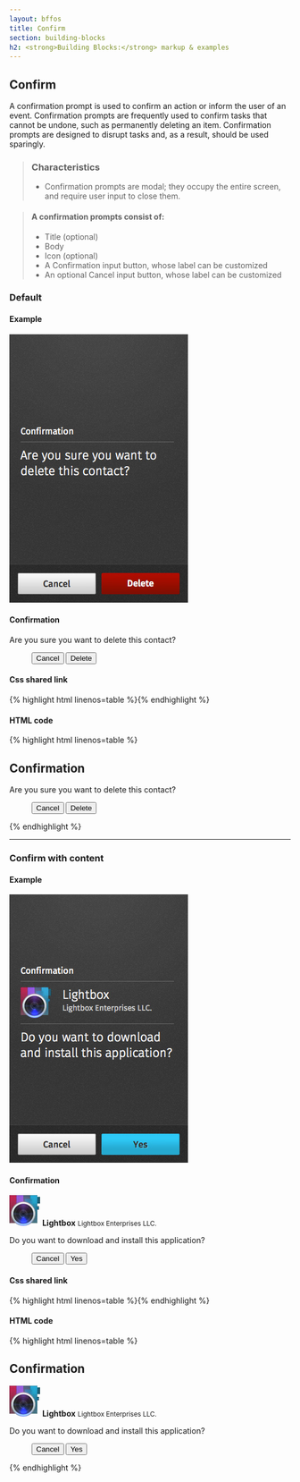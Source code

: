 ```yaml
---
layout: bffos
title: Confirm
section: building-blocks
h2: <strong>Building Blocks:</strong> markup & examples
---
```


## Confirm

A confirmation prompt is used to confirm an action or inform the user of an event. Confirmation prompts are frequently used to confirm tasks that cannot be undone, such as permanently deleting an item. Confirmation prompts are designed to disrupt tasks and, as a result, should be used sparingly.

> ### Characteristics
> * Confirmation prompts are modal; they occupy the entire screen, and require user input to close them.

> #### A confirmation prompts consist of:
> * Title (optional)
> * Body
> * Icon (optional)
> * A Confirmation input button, whose label can be customized
> * An optional Cancel input button, whose label can be customized


### Default

<div>
  <h4>Example</h4>
  <section class="example">
    <img src="../images/BB/confirm_1.jpg" alt="Confirm (Image replacing code)"/>
    <article class="full frame">
      <form role="dialog" data-type="confirm">
        <section>
          <h1>Confirmation</h1><!-- this heading is optional -->
          <p>Are you sure you want to delete this contact?</p>
        </section>
        <menu>
          <button>Cancel</button>
          <button class="danger">Delete</button>
        </menu>
      </form>
    </article>
  </section>

  <h4>Css shared link</h4>
  {% highlight html linenos=table %}<link rel="stylesheet" type="text/css" href="shared/style/confirm.css">{% endhighlight %}

  <h4>HTML code</h4>
  {% highlight html linenos=table %}<form role="dialog" data-type="confirm">
  <section>
    <h1>Confirmation</h1><!-- this heading is optional -->
    <p>Are you sure you want to delete this contact?</p>
  </section>
  <menu>
    <button>Cancel</button>
    <button class="danger">Delete</button>
  </menu>
</form>{% endhighlight %}
</div>

<hr>

### Confirm with content

<div>
  <h4>Example</h4>
  <section class="example">
    <img src="../images/BB/confirm_2.jpg" alt="Confirm (Image replacing code)"/>
    <article class="full frame">
      <form role="dialog" data-type="confirm">
        <section>
          <h1>Confirmation</h1>
          <p>
            <img src="../images/BB/app_logo.png" alt="Lightbox Icon" width="55" height="55">
            <strong>Lightbox</strong>
            <small>Lightbox Enterprises LLC.</small>
          </p>
          <p>Do you want to download and install this application?</p>
        </section>
        <menu>
          <button>Cancel</button>
          <button class="recommend">Yes</button>
        </menu>
      </form>
    </article>
  </section>

  <h4>Css shared link</h4>
  {% highlight html linenos=table %}<link rel="stylesheet" type="text/css" href="shared/style/confirm.css">{% endhighlight %}

  <h4>HTML code</h4>
  {% highlight html linenos=table %}<form role="dialog" data-type="confirm">
  <section>
    <h1>Confirmation</h1>
    <p>
      <img src="../images/BB/app_logo.png" alt="Lightbox Icon" width="55" height="55">
      <strong>Lightbox</strong>
      <small>Lightbox Enterprises LLC.</small>
    </p>
    <p>Do you want to download and install this application?</p>
  </section>
  <menu>
    <button>Cancel</button>
    <button class="recommend">Yes</button>
  </menu>
</form>{% endhighlight %}
</div>

